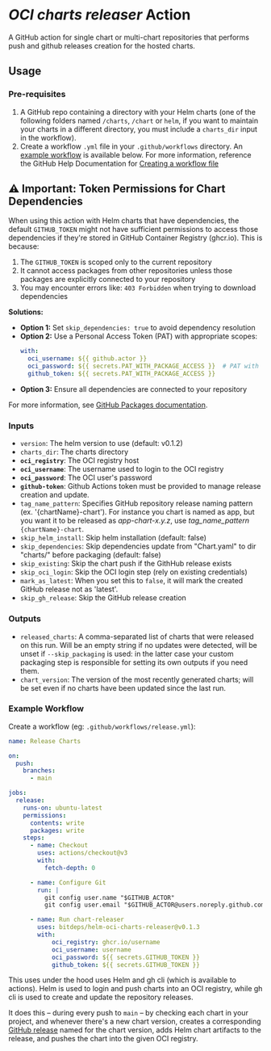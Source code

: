 # _OCI charts releaser_ Action

A GitHub action for single chart or multi-chart repositories that performs push and github releases creation for the hosted charts.

## Usage

### Pre-requisites

1. A GitHub repo containing a directory with your Helm charts (one of the following folders named `/charts`, `/chart` or `helm`, if you want
   to maintain your charts in a different directory, you must include a `charts_dir` input in the workflow).
1. Create a workflow `.yml` file in your `.github/workflows` directory. An [example workflow](#example-workflow) is available below.
   For more information, reference the GitHub Help Documentation for [Creating a workflow file](https://help.github.com/en/articles/configuring-a-workflow#creating-a-workflow-file)

## ⚠️ Important: Token Permissions for Chart Dependencies

When using this action with Helm charts that have dependencies, the default `GITHUB_TOKEN` might not have sufficient permissions to access those dependencies if they're stored in GitHub Container Registry (ghcr.io). This is because:

1. The `GITHUB_TOKEN` is scoped only to the current repository
2. It cannot access packages from other repositories unless those packages are explicitly connected to your repository
3. You may encounter errors like: `403 Forbidden` when trying to download dependencies

**Solutions:**

- **Option 1:** Set `skip_dependencies: true` to avoid dependency resolution
- **Option 2:** Use a Personal Access Token (PAT) with appropriate scopes:
  ```yaml
  with:
    oci_username: ${{ github.actor }}
    oci_password: ${{ secrets.PAT_WITH_PACKAGE_ACCESS }}  # PAT with read:packages
    github_token: ${{ secrets.PAT_WITH_PACKAGE_ACCESS }}
  ```
- **Option 3:** Ensure all dependencies are connected to your repository

For more information, see [GitHub Packages documentation](https://docs.github.com/en/packages/working-with-a-github-packages-registry/working-with-the-container-registry#authenticating-to-the-container-registry).

### Inputs

- `version`: The helm version to use (default: v0.1.2)
- `charts_dir`: The charts directory
- **`oci_registry`**: The OCI registry host
- **`oci_username`**: The username used to login to the OCI registry
- **`oci_password`**: The OCI user's password
- **`github-token`**: Github Actions token must be provided to manage release creation and update.
- `tag_name_pattern`: Specifies GitHub repository release naming pattern (ex. '{chartName}-chart'). For instance you chart is named as app, but you want it to be released as *app-chart-x.y.z*, use *tag_name_pattern* `{chartName}-chart`.
- `skip_helm_install`: Skip helm installation (default: false)
- `skip_dependencies`: Skip dependencies update from "Chart.yaml" to dir "charts/" before packaging (default: false)
- `skip_existing`: Skip the chart push if the GithHub release exists
- `skip_oci_login`: Skip the OCI login step (rely on existing credentials)
- `mark_as_latest`: When you set this to `false`, it will mark the created GitHub release not as 'latest'.
- `skip_gh_release`: Skip the GitHub release creation

### Outputs

- `released_charts`: A comma-separated list of charts that were released on this run. Will be an empty string if no updates were detected, will be unset if `--skip_packaging` is used: in the latter case your custom packaging step is responsible for setting its own outputs if you need them.
- `chart_version`: The version of the most recently generated charts; will be set even if no charts have been updated since the last run.

### Example Workflow

Create a workflow (eg: `.github/workflows/release.yml`):

```yaml
name: Release Charts

on:
  push:
    branches:
      - main

jobs:
  release:
    runs-on: ubuntu-latest
    permissions:
      contents: write
      packages: write
    steps:
      - name: Checkout
        uses: actions/checkout@v3
        with:
          fetch-depth: 0

      - name: Configure Git
        run: |
          git config user.name "$GITHUB_ACTOR"
          git config user.email "$GITHUB_ACTOR@users.noreply.github.com"

      - name: Run chart-releaser
        uses: bitdeps/helm-oci-charts-releaser@v0.1.3
        with:
            oci_registry: ghcr.io/username
            oci_username: username
            oci_password: ${{ secrets.GITHUB_TOKEN }}
            github_token: ${{ secrets.GITHUB_TOKEN }}
```

This uses under the hood uses Helm and gh cli (which is available to actions). Helm is used to login and push charts into an OCI registry, while gh cli is used to create and update the repository releases.

It does this – during every push to `main` – by checking each chart in your project, and whenever there's a new chart version, creates a corresponding [GitHub release](https://help.github.com/en/github/administering-a-repository/about-releases) named for the chart version, adds Helm chart artifacts to the release, and pushes the chart into the given OCI registry.
